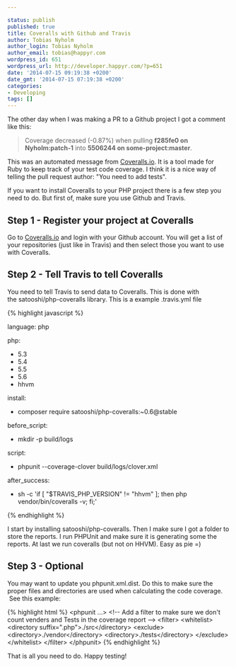 ```yaml
---

status: publish
published: true
title: Coveralls with Github and Travis
author: Tobias Nyholm
author_login: Tobias Nyholm
author_email: tobias@happyr.com
wordpress_id: 651
wordpress_url: http://developer.happyr.com/?p=651
date: '2014-07-15 09:19:38 +0200'
date_gmt: '2014-07-15 07:19:38 +0200'
categories:
- Developing
tags: []
---
```


The other day when I was making a PR to a Github project I got a comment like this:

<blockquote>
<p class="p1">Coverage decreased (-0.87%) when pulling <span class="s1"><b>f285fe0</b></span><b> on Nyholm:patch-1</b> into <span class="s1"><b>5506244</b></span><b> on some-project:master</b>.

</blockquote>
<p class="p1">This was an automated message from <a href="https://coveralls.io/">Coveralls.io</a>. It is a tool made for Ruby to keep track of your test code coverage. I think it is a nice way of telling the pull request author: "You need to add tests".

<p class="p1">If you want to install Coveralls to your PHP project there is a few step you need to do. But first of, make sure you use Github and Travis.

<h2 class="p1">Step 1 - Register your project at Coveralls</h2>

Go to <a href="https://coveralls.io/">Coveralls.io</a> and login with your Github account. You will get a list of your repositories (just like in Travis) and then select those you want to use with Coveralls.

<h2>Step 2 - Tell Travis to tell Coveralls</h2>

You need to tell Travis to send data to Coveralls. This is done with the satooshi/php-coveralls library. This is a example .travis.yml file


{% highlight javascript %}


language: php


php:
  - 5.3
  - 5.4
  - 5.5
  - 5.6
  - hhvm


install:
  - composer require satooshi/php-coveralls:~0.6@stable


before_script:
  - mkdir -p build/logs


script:
  - phpunit --coverage-clover build/logs/clover.xml


after_success:
  - sh -c 'if [ &quot;$TRAVIS_PHP_VERSION&quot; != &quot;hhvm&quot; ]; then php vendor/bin/coveralls -v; fi;'


{% endhighlight %}


I start by installing satooshi/php-coveralls. Then I make sure I got a folder to store the reports. I run PHPUnit and make sure it is generating some the reports. At last we run coveralls (but not on HHVM). Easy as pie =)

<h2>Step 3 - Optional</h2>

You may want to update you phpunit.xml.dist. Do this to make sure the proper files and directories are used when calculating the code coverage.  See this example:


{% highlight html %}
&lt;phpunit ...&gt;
  &lt;!-- Add a filter to make sure we don't count venders and Tests in the coverage report --&gt;
  &lt;filter&gt;
        &lt;whitelist&gt;
            &lt;directory suffix=&quot;.php&quot;&gt;./src&lt;/directory&gt;
            &lt;exclude&gt;
                &lt;directory&gt;./vendor&lt;/directory&gt;
                &lt;directory&gt;./tests&lt;/directory&gt;
            &lt;/exclude&gt;
        &lt;/whitelist&gt;
    &lt;/filter&gt;
&lt;/phpunit&gt;
{% endhighlight %}


That is all you need to do. Happy testing!

